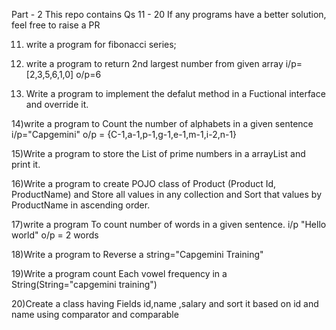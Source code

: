 Part - 2
This repo contains Qs 11 - 20
If any programs have a better solution, feel free to raise a PR

11) write a program for fibonacci series;
   
12) write a program to return 2nd largest number from given array
   i/p=[2,3,5,6,1,0]
   o/p=6

13) Write a program to implement the defalut method in a Fuctional interface and override it.

14)write a program to Count the number of alphabets in a given sentence
    i/p="Capgemini"
    o/p = {C-1,a-1,p-1,g-1,e-1,m-1,i-2,n-1}
    
15)Write a program to store the List of prime numbers in a arrayList and print it.

16)Write a program to create POJO class of Product (Product Id, ProductName) and Store all values in any collection and Sort that values by ProductName in ascending order.

17)write a program To count number of words in a given sentence.
 i/p "Hello world"
 o/p = 2 words  
 
18)Write a program to Reverse a string="Capgemini Training"

19)Write a program count Each vowel frequency in a String(String="capgemini training")

20)Create a class having Fields id,name ,salary and sort it based on id and name using comparator and comparable 
